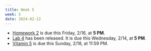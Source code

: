 ```yaml
---
title: Week 5
week: 5
date: 2024-02-12
---
```


- [Homework 2](https://data102.datahub.berkeley.edu/hub/user-redirect/git-pull?repo=https%3A%2F%2Fgithub.com%2Fds-102%2Fsp24-materials&urlpath=lab%2Ftree%2Fsp24-materials%2Fhw%2Fhw2%2Fhw2.pdf&branch=main) is due this Friday, 2/16, at **5 PM**.
- [Lab 4](https://data102.datahub.berkeley.edu/hub/user-redirect/git-pull?repo=https%3A%2F%2Fgithub.com%2Fds-102%2Fsp24-materials&urlpath=lab%2Ftree%2Fsp24-materials%2Flab%2Flab03%2Flab03.ipynb&branch=main) has been released. It is due this Wednesday, 2/14, at **5 PM**.
- [Vitamin 5](https://www.gradescope.com/courses/711377/assignments/4074681) is due this Sunday, 2/18, at 11:59 PM. 
